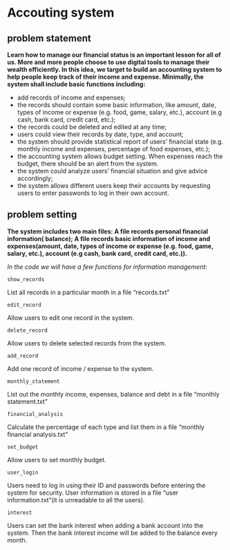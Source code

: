 # Accouting system
## problem statement
**Learn how to manage our financial status is an important lesson for all of us. More and more people choose to use digital tools to manage their wealth efficiently. In this idea, we target to build an accounting system to help people keep track of their income and expense. Minimally, the system shall include basic functions including:**
- add records of income and expenses; 
- the records should contain some basic information, like amount, date, types of income or expense (e.g. food, game, salary, etc.), account (e.g cash, bank card, credit card, etc.); 
- the records could be deleted and edited at any time; 
- users could view their records by date, type, and account; 
- the system should provide statistical report of users’ financial state (e.g. monthly income and expenses, percentage of food expenses, etc.); 
- the accounting system allows budget setting. When expenses reach the budget, there should be an alert from the system. 
- the system could analyze users’ financial situation and give advice accordingly;
- the system allows different users keep their accounts by requesting users to enter passwords to log in their own account.
## problem setting
**The system includes two main files:
A file records personal financial information( balance);
A file records basic information of income and expenses(amount, date, types of income or expense (e.g. food, game, salary, etc.), account (e.g cash, bank card, credit card, etc.)).**

*In the code we will have a few functions for information management:*
```
show_records
```
List all records in a particular month in a file “records.txt”

```
edit_record
```
Allow users to edit one record in the system.

```
delete_record
```
Allow users to delete selected records from the system.

```
add_record
```
Add one record of income / expense to the system.

```
monthly_statement
```
List out the monthly income, expenses,  balance and debt in a file “monthly statement.txt”

```
financial_analysis
```
Calculate the percentage of each type and list them in a file “monthly financial analysis.txt”

```
set_budget
```
Allow users to set monthly budget.

```
user_login
```
Users need to log in using their ID and passwords before entering the system for security. User information is stored in a file “user information.txt”(it is unreadable to all the users).

```
interest
```
Users can set the bank interest when adding a bank account into the system. Then the bank interest income will be added to the balance every month.
